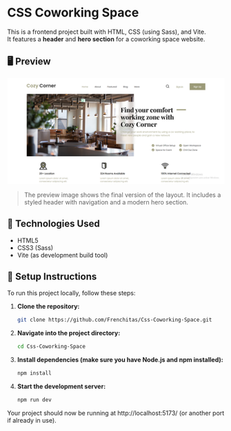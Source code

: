 # CSS Coworking Space

This is a frontend project built with HTML, CSS (using Sass), and Vite.  
It features a **header** and **hero section** for a coworking space website.

## 🖥 Preview

![Project preview](./src/images/CoworkingSpace.png)

> The preview image shows the final version of the layout. It includes a styled header with navigation and a modern hero section.

## 🚀 Technologies Used

- HTML5
- CSS3 (Sass)
- Vite (as development build tool)

## 🚀 Setup Instructions

To run this project locally, follow these steps:

1. **Clone the repository:**
   ```bash
   git clone https://github.com/Frenchitas/Css-Coworking-Space.git

2. **Navigate into the project directory:**
   ```bash
   cd Css-Coworking-Space

3. **Install dependencies (make sure you have Node.js and npm installed):**
   ```bash
   npm install

4. **Start the development server:**
    ```bash
   npm run dev
Your project should now be running at http://localhost:5173/ (or another port if already in use).
